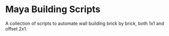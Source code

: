 # Maya Building Scripts

A collection of scripts to automate wall building brick by brick, both 1x1 and offset 2x1.